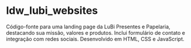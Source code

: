 # ldw_lubi_websites
Código-fonte para uma landing page da LuBi Presentes e Papelaria, destacando sua missão, valores e produtos. Inclui formulário de contato e integração com redes sociais. Desenvolvido em HTML, CSS e JavaScript.
